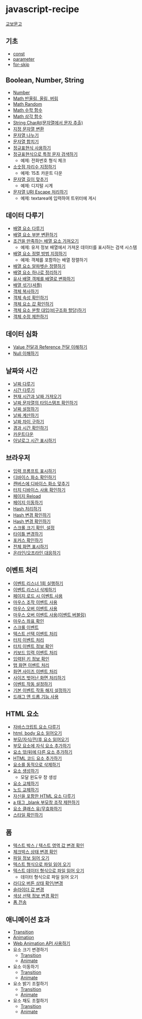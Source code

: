 # javascript-recipe

[교보문고](http://www.kyobobook.co.kr/product/detailViewKor.laf?mallGb=KOR&ejkGb=KOR&barcode=9791190665414)

## 기초

- [const](https://thegicode.github.io/javascript-recipe/basic/variable-const.html)
- [parameter](https://thegicode.github.io/javascript-recipe/basic/function-parameter.html)
- [for-skip](https://thegicode.github.io/javascript-recipe/basic/for-skip.html)

## Boolean, Number, String

- [Number](https://thegicode.github.io/javascript-recipe/number.html)
- [Math 반올림, 올림, 버림](https://thegicode.github.io/javascript-recipe/math-rounding.html)
- [Math Random](https://thegicode.github.io/javascript-recipe/math-random.html)
- [Math 수학 함수](https://thegicode.github.io/javascript-recipe/math-maths.html)
- [Math 삼각 함수](https://thegicode.github.io/javascript-recipe/math-trigonometric.html)
- [String CharAt(문자열에서 문자 추출)](https://thegicode.github.io/javascript-recipe/string-charat.html)
- [지정 문자열 변환](https://thegicode.github.io/javascript-recipe/string-replace.html)
- [문자열 나누기](https://thegicode.github.io/javascript-recipe/string-split.html)
- [문자열 합치기](https://thegicode.github.io/javascript-recipe/string-combine.html)
- [정규표현식 사용하기](https://thegicode.github.io/javascript-recipe/regular.html)
- [정규표현식으로 특정 문자 검색하기](https://thegicode.github.io/javascript-recipe/regular-test.html)
  - 예제: 전화번호 형식 체크
- [소숫점 자리수 지정하기](https://thegicode.github.io/javascript-recipe/number-decimalPoint.html)
  - 예제: 15초 카운트 다운
- [문자열 길이 맞추기](https://thegicode.github.io/javascript-recipe/string-pad.html)
  - 예제: 디지털 시계
- [문자열 URI Escape 처리하기](https://thegicode.github.io/javascript-recipe/encodeURI.html)
  - 예제: textarea에 입력하여 트위터에 게시

## 데이터 다루기

- [배열 요소 다루기](https://thegicode.github.io/javascript-recipe/array-forEach.html)
- [배열 요소 부분 변환하기](https://thegicode.github.io/javascript-recipe/array-splice.html)
- [조건을 만족하는 배열 요소 가져오기](https://thegicode.github.io/javascript-recipe/array-find.html)
  - 예제: 유저 정보 배열에서 가져온 데이터를 표시하는 검색 시스템
- [배열 요소 정렬 방법 지정하기](https://thegicode.github.io/javascript-recipe/array-sort.html)
  - 예제: 객체를 포함하는 배열 정렬하기
- [배열 요소 알파벳순 정렬하기](https://thegicode.github.io/javascript-recipe/array-sortString.html)
- [배열 요소 하나로 정리하기](https://thegicode.github.io/javascript-recipe/array-reduce.html)
- [유사 배열 객체를 배열로 변화하기](https://thegicode.github.io/javascript-recipe/array-arrayLike.html)
- [배열 섞기(셔플)](https://thegicode.github.io/javascript-recipe/array-shuffle.html)
- [객체 복사하기](https://thegicode.github.io/javascript-recipe/object-copy.html)
- [객체 속성 확인하기](https://thegicode.github.io/javascript-recipe/object-property.html)
- [객체 요소 값 확인하기](https://thegicode.github.io/javascript-recipe/object-entries.html)
- [객체 요소 분할 대입(비구조화 할당)하기](https://thegicode.github.io/javascript-recipe/object-destructuring.html)
- [객체 수정 제한하기](https://thegicode.github.io/javascript-recipe/object-freeze.html)

## 데이터 심화

- [Value 전달과 Reference 전달 이해하기](https://thegicode.github.io/javascript-recipe/primitive-vs-reference.html)
- [Null 이해하기](https://thegicode.github.io/javascript-recipe/null.html)

## 날짜와 시간

- [날짜 다루기](https://thegicode.github.io/javascript-recipe/date-date.html)
- [시간 다루기](https://thegicode.github.io/javascript-recipe/date-time.html)
- [현재 시간과 날짜 가져오기](https://thegicode.github.io/javascript-recipe/date-locale.html)
- [날짜 문자열의 타임스탬프 확인하기](https://thegicode.github.io/javascript-recipe/date-parse.html)
- [날짜 설정하기](https://thegicode.github.io/javascript-recipe/date-set.html)
- [날짜 계산하기](https://thegicode.github.io/javascript-recipe/date-calculate.html)
- [날짜 차이 구하기](https://thegicode.github.io/javascript-recipe/date-diff.html)
- [경과 시간 확인하기](https://thegicode.github.io/javascript-recipe/date-elapsed.html)
- [카운트다운](https://thegicode.github.io/javascript-recipe/date-countdown.html)
- [아날로그 시간 표시하기](https://thegicode.github.io/javascript-recipe/date-analog-clock.html)

## 브라우저

- [입력 프롬프트 표시하기](https://thegicode.github.io/javascript-recipe/browser/prompt.html)
- [디바이스 화소 확인하기](https://thegicode.github.io/javascript-recipe/browser/device-pixel-ratio.html)
- [캔버스에 디바이스 화소 맞추기](https://thegicode.github.io/javascript-recipe/browser/canvas-radio.html)
- [터치 디바이스 사용 확인하기](https://thegicode.github.io/javascript-recipe/browser/touch-device.html)
- [페이지 Reload](https://thegicode.github.io/javascript-recipe/browser/location-reload.html)
- [페이지 이동하기](https://thegicode.github.io/javascript-recipe/browser/history.html)
- [Hash 처리하기](https://thegicode.github.io/javascript-recipe/browser/location-hash.html)
- [Hash 변경 확인하기](https://thegicode.github.io/javascript-recipe/browser/hashchange.html)
- [Hash 변경 확인하기](https://thegicode.github.io/javascript-recipe/browser/hashchange.html)
- [스크롤 크기 확인, 설정](https://thegicode.github.io/javascript-recipe/browser/scroll.html)
- [타이틀 변경하기](https://thegicode.github.io/javascript-recipe/browser/title-change.html)
- [포커스 확인하기](https://thegicode.github.io/javascript-recipe/browser/focus.html)
- [전체 화면 표시하기](https://thegicode.github.io/javascript-recipe/browser/full-screen.html)
- [온라인/오프라인 대응하기](https://thegicode.github.io/javascript-recipe/browser/online.html)


## 이벤트 처리

- [이벤트 리스너 1회 실행하기](https://thegicode.github.io/javascript-recipe/event-listener-once.html)
- [이벤트 리스너 삭제하기](https://thegicode.github.io/javascript-recipe/event-listener-remove.html)
- [페이지 로드 시 이벤트 사용](https://thegicode.github.io/javascript-recipe/event-load.html)
- [마우스 조작 이벤트 사용](https://thegicode.github.io/javascript-recipe/event-mouse.html)
- [마우스 오버 이벤트 사용](https://thegicode.github.io/javascript-recipe/event-mouse-over.html)
- [마우스 오버 이벤트 사용(이벤트 버블링)](https://thegicode.github.io/javascript-recipe/event-mouse-over2.html)
- [마우스 좌표 확인](https://thegicode.github.io/javascript-recipe/event-mouse-location.html)
- [스크롤 이벤트](https://thegicode.github.io/javascript-recipe/event-scroll.html)
- [텍스트 선택 이벤트 처리](https://thegicode.github.io/javascript-recipe/text-select-event.html)
- [터치 이벤트 처리](https://thegicode.github.io/javascript-recipe/touch.html)
- [터치 이벤트 정보 확인](https://thegicode.github.io/javascript-recipe/touch-changed.html)
- [키보드 입력 이벤트 처리](https://thegicode.github.io/javascript-recipe/keyboard-event.html)
- [입력된 키 정보 확인](https://thegicode.github.io/javascript-recipe/key.html)
- [탭 화면 이벤트 처리](https://thegicode.github.io/javascript-recipe/tab-event.html)
- [화면 사이즈 이벤트 처리](https://thegicode.github.io/javascript-recipe/event-resize.html)
- [사이즈 벗어난 화면 처리하기](https://thegicode.github.io/javascript-recipe/match-media.html)
- [이벤트 작동 설정하기](https://thegicode.github.io/javascript-recipe/dispatch-event.html)
- [기본 이벤트 작동 해지 설정하기](https://thegicode.github.io/javascript-recipe/event-prevent.html)
- [드래그 앤 드롭 기능 사용](https://thegicode.github.io/javascript-recipe/drag-drop.html)

## HTML 요소
- [자바스크립트 요소 다루기](https://thegicode.github.io/javascript-recipe/html/node.html)
- [html, body 요소 읽어오기](https://thegicode.github.io/javascript-recipe/html/document.html)
- [부모/자식/전/후 요소 읽어오기](https://thegicode.github.io/javascript-recipe/html/get-node.html)
- [부모 요소에 자식 요소 추가하기](https://thegicode.github.io/javascript-recipe/html/append-child.html)
- [요소 앞/뒤에 다른 요소 추가하기](https://thegicode.github.io/javascript-recipe/html/insert.html)
- [HTML 코드 요소 추가하기](https://thegicode.github.io/javascript-recipe/html/insert-adjacent.html)
- [요소를 동적으로 삭제하기](https://thegicode.github.io/javascript-recipe/html/remove.html)
- [요소 생성하기](https://thegicode.github.io/javascript-recipe/html/create-element.html)
  - 모달 윈도우 창 생성
- [요소 교체하기](https://thegicode.github.io/javascript-recipe/html/replace-child.html)
- [노드 교체하기](https://thegicode.github.io/javascript-recipe/html/replace-with.html)
- [자신을 포함한 HTML 요소 다루기](https://thegicode.github.io/javascript-recipe/html/outer-html.html)
- [a 태그 _blank 부모창 조작 제한하기](https://thegicode.github.io/javascript-recipe/html/noopener.html)
- [요소 클래스 유/무효화하기](https://thegicode.github.io/javascript-recipe/html/classlist-toggle.html)
- [스타일 확인하기](https://thegicode.github.io/javascript-recipe/html/get-computed-style.html)


## 폼

- [텍스트 박스 / 텍스트 영역 값 변경 확인](https://thegicode.github.io/javascript-recipe/form/form-event-input.html)
- [체크박스 상태 변경 확인](https://thegicode.github.io/javascript-recipe/form/form-checkbox.html)
- [파일 정보 읽어 오기](https://thegicode.github.io/javascript-recipe/form/form-file.html)
- [텍스트 형식으로 파일 읽어 오기](https://thegicode.github.io/javascript-recipe/form/form-file-readastext.html)
- [텍스트 데이터 형식으로 파일 읽어 오기](https://thegicode.github.io/javascript-recipe/form/form-file-readasdataurl.html)
  - 데이터 형식으로 파일 읽어 오기
- [라디오 버튼 상태 확인/변경](https://thegicode.github.io/javascript-recipe/form/form-radio.html)
- [슬라이더 값 변경](https://thegicode.github.io/javascript-recipe/form/form-slider.html)
- [색상 선택 정보 변경 확인](https://thegicode.github.io/javascript-recipe/form/form-color.html)
- [폼 전송](https://thegicode.github.io/javascript-recipe/form/form-submit.html)


## 애니메이션 효과
- [Transition](https://thegicode.github.io/javascript-recipe/animation/transition.html)
- [Animation](https://thegicode.github.io/javascript-recipe/animation/animation.html)
- [Web Animation API 사용하기](https://thegicode.github.io/javascript-recipe/animation/animate.html)
- 요소 크기 변경하기
  - [Transition](https://thegicode.github.io/javascript-recipe/animation/transition-scale.html)
  - [Animate](https://thegicode.github.io/javascript-recipe/animation/animate-scale.html)
- 요소 이동하기
  - [Transition](https://thegicode.github.io/javascript-recipe/animation/transition-move.html)
  - [Animate](https://thegicode.github.io/javascript-recipe/animation/animate-ㅡmove.html)
- 요소 밝기 조절하기
  - [Transition](https://thegicode.github.io/javascript-recipe/animation/transition-bright.html)
  - [Animate](https://thegicode.github.io/javascript-recipe/animation/animate-bright.html)
- 요소 채도 조절하기
  - [Transition](https://thegicode.github.io/javascript-recipe/animation/transition-grayscale.html)
  - [Animate](https://thegicode.github.io/javascript-recipe/animation/animate-grayscale.html)